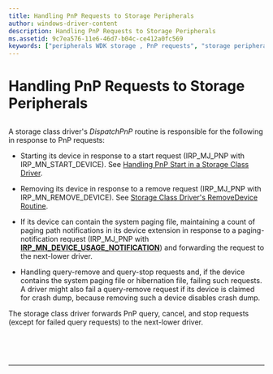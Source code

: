 ```yaml
---
title: Handling PnP Requests to Storage Peripherals
author: windows-driver-content
description: Handling PnP Requests to Storage Peripherals
ms.assetid: 9c7ea576-11e6-46d7-b04c-ce412a0fc569
keywords: ["peripherals WDK storage , PnP requests", "storage peripherals WDK , PnP requests", "PnP WDK storage", "Plug and Play WDK storage"]
---
```


# Handling PnP Requests to Storage Peripherals


## <span id="ddk_handling_pnp_requests_to_storage_peripherals_kg"></span><span id="DDK_HANDLING_PNP_REQUESTS_TO_STORAGE_PERIPHERALS_KG"></span>


A storage class driver's *DispatchPnP* routine is responsible for the following in response to PnP requests:

-   Starting its device in response to a start request (IRP\_MJ\_PNP with IRP\_MN\_START\_DEVICE). See [Handling PnP Start in a Storage Class Driver](handling-pnp-start-in-a-storage-class-driver.md).

-   Removing its device in response to a remove request (IRP\_MJ\_PNP with IRP\_MN\_REMOVE\_DEVICE). See [Storage Class Driver's RemoveDevice Routine](storage-class-driver-s-removedevice-routine.md).

-   If its device can contain the system paging file, maintaining a count of paging path notifications in its device extension in response to a paging-notification request (IRP\_MJ\_PNP with [**IRP\_MN\_DEVICE\_USAGE\_NOTIFICATION**](https://msdn.microsoft.com/library/windows/hardware/ff550841)) and forwarding the request to the next-lower driver.

-   Handling query-remove and query-stop requests and, if the device contains the system paging file or hibernation file, failing such requests. A driver might also fail a query-remove request if its device is claimed for crash dump, because removing such a device disables crash dump.

The storage class driver forwards PnP query, cancel, and stop requests (except for failed query requests) to the next-lower driver.

 

 


--------------------


